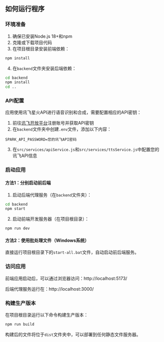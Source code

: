 ## 如何运行程序

### 环境准备

1. 确保已安装Node.js 18+和npm
2. 克隆或下载项目代码
3. 在项目根目录安装前端依赖：

```bash
npm install
```

4. 在`backend`文件夹安装后端依赖：

```bash
cd backend
npm install
cd ..
```

### API配置

应用使用讯飞星火API进行语音识别和合成，需要配置相应的API密钥：

1. 前往[讯飞开放平台](https://www.xfyun.cn/)注册账号并获取API密钥
2. 在`backend`文件夹中创建`.env`文件，添加以下内容：

```
SPARK_API_PASSWORD=您的讯飞API密码
```

3. 在`src/services/apiService.js`和`src/services/ttsService.js`中配置您的讯飞API信息

### 启动应用

#### 方法1：分别启动前后端

1. 启动后端代理服务（在`backend`文件夹）：

```bash
cd backend
npm start
```

2. 启动前端开发服务器（在项目根目录）：

```bash
npm run dev
```

#### 方法2：使用批处理文件（Windows系统）

直接运行项目根目录下的`start-all.bat`文件，自动启动前后端服务。

### 访问应用

前端应用启动后，可以通过浏览器访问：http://localhost:5173/

后端代理服务运行在：http://localhost:3000/

### 构建生产版本

在项目根目录运行以下命令构建生产版本：

```bash
npm run build
```

构建后的文件将位于`dist`文件夹中，可以部署到任何静态文件服务器。

